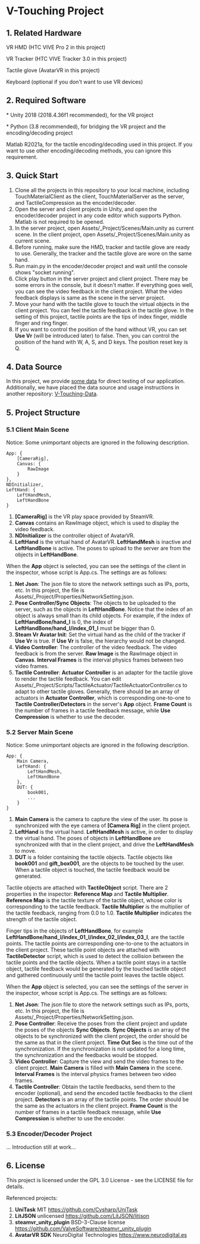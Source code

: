 # V-Touching Project

## 1. Related Hardware
VR HMD (HTC VIVE Pro 2 in this project)

VR Tracker (HTC VIVE Tracker 3.0 in this project)

Tactile glove (AvatarVR in this project)

Keyboard (optional if you don't want to use VR devices)

## 2. Required Software
\* Unity 2018 (2018.4.36f1 recommended), for the VR project

\* Python (3.8 recommended), for bridging the VR project and the encoding/decoding project

Matlab R2021a, for the tactile encoding/decoding used in this project. If you want to use other encoding/decoding methods, you can ignore this requirement.

## 3. Quick Start
1. Clone all the projects in this repository to your local machine, including TouchMaterialClient as the client, TouchMaterialServer as the server, and TactileCompression as the encoder/decoder.
2. Open the server and client projects in Unity, and open the encoder/decoder project in any code editor which supports Python. Matlab is not required to be opened.
3. In the server project, open Assets/_Project/Scenes/Main.unity as current scene. In the client project, open Assets/_Project/Scenes/Main.unity as current scene.
4. Before running, make sure the HMD, tracker and tactile glove are ready to use. Generally, the tracker and the tactile glove are wore on the same hand.
5. Run main.py in the encoder/decoder project and wait until the console shows "socket running".
6. Click play button in the server project and client project. There may be some errors in the console, but it doesn't matter. If everything goes well, you can see the video feedback in the client project. What the video feedback displays is same as the scene in the server project.
7. Move your hand with the tactile glove to touch the virtual objects in the client project. You can feel the tactile feedback in the tactile glove. In the setting of this project, tactile points are the tips of index finger, middle finger and ring finger.
8. If you want to control the position of the hand without VR, you can set **Use Vr** (will be introduced later) to false. Then, you can control the position of the hand with W, A, S, and D keys. The position reset key is Q.

## 4. Data Source
In this project, we provide [some data](TouchMaterialServer/Assets/_Project/Materials/DUT) for direct testing of our application. Additionally, we have placed the data source and usage instructions in another repository: [V-Touching-Data](https://github.com/wmtlab/V-Touching-Data).

## 5. Project Structure
### 5.1 Client Main Scene
Notice: Some unimportant objects are ignored in the following description.

    App: {
        [CameraRig],
        Canvas: {
            RawImage
        }
    },
    NDInitializer,
    LeftHand: {
        LeftHandMesh,
        LeftHandBone
    }

1. **[CameraRig]** is the VR play space provided by SteamVR.
2. **Canvas** contains an RawImage object, which is used to display the video feedback.
3. **NDInitializer** is the controller object of AvatarVR.
4. **LeftHand** is the virtual hand of AvatarVR. **LeftHandMesh** is inactive and **LeftHandBone** is active. The poses to upload to the server are from the objects in **LeftHandBone**.

When the **App** object is selected, you can see the settings of the client in the inspector, whose script is App.cs. The settings are as follows:

1. **Net Json**: The json file to store the network settings such as IPs, ports, etc. In this project, the file is Assets/_Project/Properties/NetworkSetting.json.
2. **Pose Controller/Sync Objects**: The objects to be uploaded to the server, such as the objects in **LeftHandBone**. Notice that the index of an object is always small than its child objects. For example, if the index of **LeftHandBone/hand_l** is 0, the index of **LeftHandBone/hand_l/index_01_l** must be bigger than 0.
3. **Steam Vr Avatar Init**: Set the virtual hand as the child of the tracker if **Use Vr** is true. If **Use Vr** is false, the hierarchy would not be changed.
4. **Video Controller**: The controller of the video feedback. The video feedback is from the server. **Raw Image** is the RawImage object in **Canvas**. **Interval Frames** is the interval physics frames between two video frames.
5. **Tactile Controller**: **Actuator Controller** is an adapter for the tactile glove to render the tactile feedback. You can edit Assets/_Project/Scripts/TactileActuator/TactileActuatorController.cs to adapt to other tactile gloves. Generally, there should be an array of actuators in **Actuator Controller**, which is corresponding one-to-one to **Tactile Controller/Detectors** in the server's **App** object. **Frame Count** is the number of frames in a tactile feedback message, while **Use Compression** is whether to use the decoder.

### 5.2 Server Main Scene
Notice: Some unimportant objects are ignored in the following description.

    App: {
        Main Camera,
        LeftHand: {
            LeftHandMesh,
            LeftHandBone
        },
        DUT: {
            book001,
            ...
        }
    }

1. **Main Camera** is the camera to capture the view of the user. Its pose is synchronized with the eye camera of **[Camera Rig]** in the client project.
2. **LeftHand** is the virtual hand. **LeftHandMesh** is active, in order to display the virtual hand. The poses of objects in **LeftHandBone** are synchronized with that in the client project, and drive the **LeftHandMesh** to move.
3. **DUT** is a folder containing the tactile objects. Tactile objects like **book001** and **gift_box001**, are the objects to be touched by the user. When a tactile object is touched, the tactile feedback would be generated.

Tactile objects are attached with **TactileObject** script. There are 2 properties in the inspector: **Reference Map** and **Tactile Multiplier**. **Reference Map** is the tactile texture of the tactile object, whose color is corresponding to the tactile feedback. **Tactile Multiplier** is the multiplier of the tactile feedback, ranging from 0.0 to 1.0. **Tactile Multiplier** indicates the strength of the tactile object.

Finger tips in the objects of **LeftHandBone**, for example **LeftHandBone/hand_l/index_01_l/index_02_l/index_03_l**, are the tactile points. The tactile points are corresponding one-to-one to the actuators in the client project. These tactile point objects are attached with **TactileDetector** script, which is used to detect the collision between the tactile points and the tactile objects. When a tactile point stays in a tactile object, tactile feedback would be generated by the touched tactile object and gathered continuously until the tactile point leaves the tactile object. 

When the **App** object is selected, you can see the settings of the server in the inspector, whose script is App.cs. The settings are as follows:

1. **Net Json**: The json file to store the network settings such as IPs, ports, etc. In this project, the file is Assets/_Project/Properties/NetworkSetting.json.
2. **Pose Controller**: Receive the poses from the client project and update the poses of the objects **Sync Objects**. **Sync Objects** is an array of the objects to be synchronized with the client project, the order should be the same as that in the client project. **Time Out Sec** is the time out of the synchronization. If the synchronization is not updated for a long time, the synchronization and the feedbacks would be stopped.
3. **Video Controller**: Capture the view and send the video frames to the client project. **Main Camera** is filled with **Main Camera** in the scene. **Interval Frames** is the interval physics frames between two video frames.
4. **Tactile Controller**: Obtain the tactile feedbacks, send them to the encoder (optional), and send the encoded tactile feedbacks to the client project. **Detectors** is an array of the tactile points. The order should be the same as the actuators in the client project. **Frame Count** is the number of frames in a tactile feedback message, while **Use Compression** is whether to use the encoder.

### 5.3 Encoder/Decoder Project
... Introduction still at work...

## 6. License
This project is licensed under the GPL 3.0 License - see the LICENSE file for details.

Referenced projects:

1. **UniTask** MIT https://github.com/Cysharp/UniTask
2. **LitJSON** unlicensed https://github.com/LitJSON/litjson
3. **steamvr_unity_plugin** BSD-3-Clause license https://github.com/ValveSoftware/steamvr_unity_plugin
4. **AvatarVR SDK** NeuroDigital Technologies https://www.neurodigital.es
